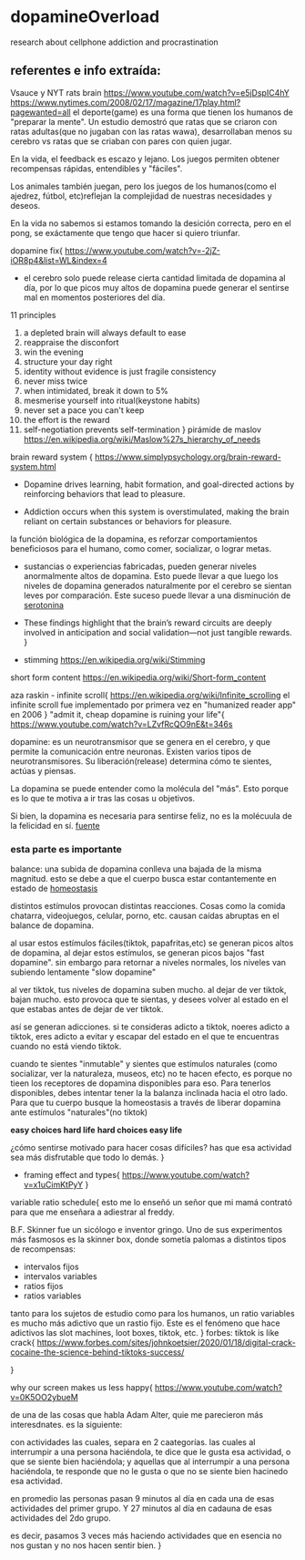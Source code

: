 # dopamineOverload
research about cellphone addiction and procrastination

## referentes e info extraída:
Vsauce y NYT rats brain <https://www.youtube.com/watch?v=e5jDspIC4hY>
<https://www.nytimes.com/2008/02/17/magazine/17play.html?pagewanted=all>
el deporte(game) es una forma que tienen los humanos de "preparar la mente". Un estudio demostró que ratas que se criaron con ratas adultas(que no jugaban con las ratas wawa), desarrollaban menos su cerebro vs ratas que se criaban con pares con quien jugar.

En la vida, el feedback es escazo y lejano. Los juegos permiten obtener recompensas rápidas, entendibles y "fáciles".

Los animales también juegan, pero los juegos de los humanos(como el ajedrez, fútbol, etc)reflejan la complejidad de nuestras necesidades y deseos.

En la vida no sabemos si estamos tomando la desición correcta, pero en el pong, se exáctamente que tengo que hacer si quiero triunfar.

dopamine fix{
<https://www.youtube.com/watch?v=-2jZ-iOR8p4&list=WL&index=4>
- el cerebro solo puede release cierta cantidad limitada de dopamina al día, por lo que picos muy altos de dopamina puede generar el sentirse mal en momentos posteriores del día.

11 principles
1. a depleted brain  will always default to ease
2. reappraise the disconfort
3. win the evening
4. structure your day right
5. identity without evidence is just fragile consistency
6. never miss twice
7. when intimidated, break it down to 5%
8. mesmerise yourself into ritual(keystone habits)
9. never set a pace you can't keep
10. the effort is the reward
11. self-negotiation prevents self-termination
}
pirámide de maslov
<https://en.wikipedia.org/wiki/Maslow%27s_hierarchy_of_needs>

brain reward system {
<https://www.simplypsychology.org/brain-reward-system.html>

- Dopamine drives learning, habit formation, and goal-directed actions by reinforcing behaviors that lead to pleasure.

- Addiction occurs when this system is overstimulated, making the brain reliant on certain substances or behaviors for pleasure.

la función biológica de la dopamina, es reforzar comportamientos beneficiosos para el humano, como comer, socializar, o lograr metas.

- sustancias o experiencias fabricadas, pueden generar niveles anormalmente altos de dopamina. Esto puede llevar a que luego los niveles de dopamina generados naturalmente por el cerebro se sientan leves por comparación. Este suceso puede llevar a una disminución de [serotonina](https://es.wikipedia.org/wiki/Serotonina)

- These findings highlight that the brain’s reward circuits are deeply involved in anticipation and social validation—not just tangible rewards.
}

- stimming 
<https://en.wikipedia.org/wiki/Stimming>

short form content
<https://en.wikipedia.org/wiki/Short-form_content>


aza raskin - infinite scroll{
<https://en.wikipedia.org/wiki/Infinite_scrolling>
el infinite scroll fue implementado por primera vez en "humanized reader app" en 2006
}
"admit it, cheap dopamine is ruining your life"{
<https://www.youtube.com/watch?v=LZvfRcQO9nE&t=346s>

dopamine: es un neurotransmisor que se genera en el cerebro, y que permite la comunicación entre neuronas. Existen varios tipos de neurotransmisores. Su liberación(release) determina cómo te sientes, actúas y piensas.

La dopamina se puede entender como la molécula del "más". Esto porque es lo que te motiva a ir tras las cosas u objetivos.

Si bien, la dopamina es necesaria para sentirse feliz, no es la molécuula de la felicidad en sí. [fuente](https://today.uconn.edu/2012/11/uconn-researcher-dopamine-not-about-pleasure-anymore/)

### esta parte es importante

balance: una subida de dopamina conlleva una bajada de la misma magnitud. esto se debe a que el cuerpo busca estar contantemente en estado de [homeostasis](https://es.wikipedia.org/wiki/Homeostasis)

distintos estímulos provocan distintas reacciones. Cosas como la comida chatarra, videojuegos, celular, porno, etc. causan caídas abruptas en el balance de dopamina.

 al usar estos estímulos fáciles(tiktok, papafritas,etc) se generan picos altos de dopamina, al dejar estos estímulos, se generan picos bajos "fast dopamine". sin embargo para retornar a niveles normales, los niveles van subiendo lentamente "slow dopamine" 

al ver tiktok, tus niveles de dopamina suben mucho. al dejar de ver tiktok, bajan mucho. esto provoca que te sientas, y desees volver al estado en el que estabas antes de dejar de ver tiktok. 

así se generan adicciones. si te consideras adicto a tiktok, noeres adicto a tiktok, eres adicto a evitar y escapar del estado en el que te encuentras cuando no está viendo tiktok.

 cuando te sientes "inmutable" y sientes que estímulos naturales (como socializar, ver la naturaleza, museos, etc) no te hacen efecto, es porque no tieen los receptores de dopamina disponibles para eso. Para tenerlos disponibles, debes intentar tener la la balanza inclinada hacia el otro lado. Para que tu cuerpo busque la homeostasis a través de liberar dopamina ante estímulos "naturales"(no tiktok)

**easy choices hard life**
**hard choices easy life**


¿cómo sentirse motivado para hacer cosas difíciles? has que esa actividad sea más disfrutable que todo lo demás.
}

- framing effect and types{
    <https://www.youtube.com/watch?v=x1uCimKtPyY>
} 

variable ratio schedule{
  esto me lo enseñó un señor que mi mamá contrató para que me enseñara a adiestrar al freddy.

  B.F. Skinner fue un sicólogo e inventor gringo. Uno de sus experimentos más fasmosos es la skinner box, donde sometía palomas a distintos tipos de recompensas:
  - intervalos fijos
  - intervalos variables
  - ratios fijos
  - ratios variables

  tanto para los sujetos de estudio como para los humanos, un ratio variables es mucho más adictivo que un rastio fijo. Este es el fenómeno que hace adictivos las slot machines, loot boxes, tiktok, etc.
}
forbes: tiktok is like crack{
<https://www.forbes.com/sites/johnkoetsier/2020/01/18/digital-crack-cocaine-the-science-behind-tiktoks-success/>

}

why our screen makes us less happy{
  <https://www.youtube.com/watch?v=0K5OO2ybueM>

  de una de las cosas que habla Adam Alter, quie me parecieron más interesdnates. es la siguiente:

  con actividades las cuales,  separa en 2 caategorías. las cuales al interrumpir a una persona haciéndola, te dice que le gusta esa actividad, o que se siente bien haciéndola; y aquellas que al interrumpir a una persona haciéndola, te responde que no le gusta o que no se siente bien hacinedo esa actividad.

  en  promedio las personas pasan 9 minutos al día en cada una de esas actividades del primer grupo. Y 27 minutos al día en cadauna de esas actividades del 2do grupo.

  es decir, pasamos 3 veces más haciendo actividades que en esencia no nos gustan y no nos hacen sentir bien.
}

